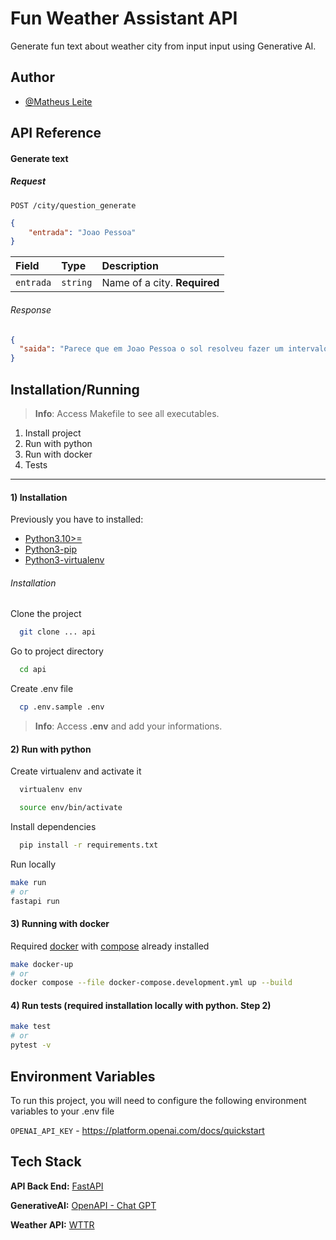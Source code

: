 
# Fun Weather Assistant API

Generate fun text about weather city from input input using Generative AI.

## Author

- [@Matheus Leite](https://www.github.com/itzmatheus)


## API Reference

#### Generate text
##### Request
```http
POST /city/question_generate
```
```json
{
    "entrada": "Joao Pessoa"
}
```

| Field     | Type     | Description                  |
| :-------- | :------- | :--------------------------- |
| `entrada` | `string` | Name of a city. **Required** |

###### Response
```json
{
  "saida": "Parece que em Joao Pessoa o sol resolveu fazer um intervalo entre as nuvens, deixando o clima parcialmente nublado. Será que ele está preparando uma surpresa? Só o tempo dirá!"
}
```

## Installation/Running

> **Info**: Access Makefile to see all executables.

 1) Install project
 2) Run with python
 3) Run with docker
 4) Tests

-----

#### 1) Installation

Previously you have to installed:
- [Python3.10>=](https://www.python.org/downloads/)
- [Python3-pip](https://pip.pypa.io/en/stable/installation/)
- [Python3-virtualenv](https://docs.python.org/3/library/venv.html)

###### Installation

Clone the project

```bash
  git clone ... api
```
Go to project directory

```bash
  cd api
```

Create .env file

```bash
  cp .env.sample .env
```

> **Info**: Access **.env** and add your informations.

#### 2) Run with python

Create virtualenv and activate it

```bash
  virtualenv env
```

```bash
  source env/bin/activate
```

Install dependencies

```bash
  pip install -r requirements.txt
```

Run locally
```bash
make run
# or
fastapi run
```

#### 3) Running with docker

Required [docker](https://docs.docker.com/engine/install/) with [compose](https://docs.docker.com/compose/) already installed

```bash
make docker-up
# or
docker compose --file docker-compose.development.yml up --build
```

#### 4) Run tests (required installation locally with python. Step 2)

```bash
make test
# or
pytest -v
```


## Environment Variables

To run this project, you will need to configure the following environment variables to your .env file

`OPENAI_API_KEY` - https://platform.openai.com/docs/quickstart

## Tech Stack

**API Back End:** [FastAPI](https://fastapi.tiangolo.com/)

**GenerativeAI:** [OpenAPI - Chat GPT](https://platform.openai.com/docs/guides/text-generation)

**Weather API:** [WTTR](https://github.com/chubin/wttr.in)
